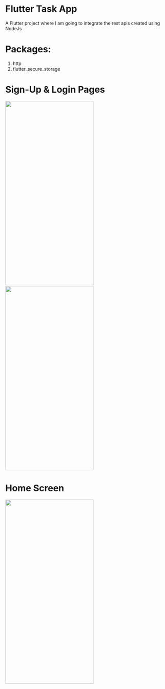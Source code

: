 # Flutter Task App

A Flutter project where I am going to integrate the rest apis created using NodeJs

# Packages:
1. http
2. flutter_secure_storage

# Sign-Up & Login Pages
<img src= "https://user-images.githubusercontent.com/63660267/148986632-a4f02df7-7472-4055-9a8b-163e6803e73f.png" width=275 height=575></img>&nbsp; &nbsp; &nbsp; &nbsp; &nbsp; &nbsp; &nbsp; &nbsp;
<img src= "https://user-images.githubusercontent.com/63660267/148986913-b55edab3-12d4-4cdd-b0ea-918478adaba3.png" width=275 height=575></img>

# Home Screen 
<img src= "https://user-images.githubusercontent.com/63660267/149386491-9797c96a-3d1b-4917-a9c2-39464d027e09.png" width=275 height=575>
